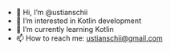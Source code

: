 - 👋 Hi, I’m @ustianschii
- 👀 I’m interested in Kotlin development 
- 🌱 I’m currently learning Kotlin 
- 📫 How to reach me: ustianschii@gmail.com

<!---
ustianschii/ustianschii is a ✨ special ✨ repository because its `README.md` (this file) appears on your GitHub profile.
You can click the Preview link to take a look at your changes.
--->
